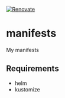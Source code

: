 [![Renovate](https://img.shields.io/badge/renovate-enabled-blue.svg?logo=renovatebot)](https://app.renovatebot.com/dashboard#github/ymmmtym/manifests)

# manifests

My manifests

## Requirements

- helm
- kustomize

